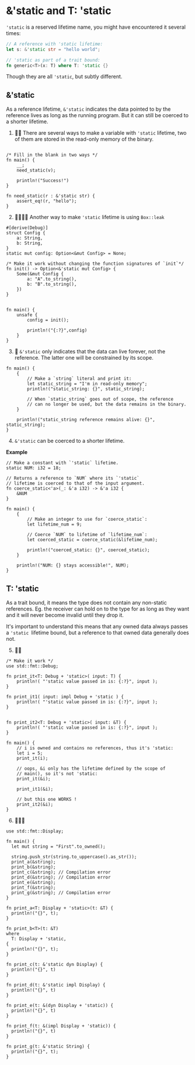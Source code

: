 # &'static and T: 'static
`'static` is a reserved lifetime name, you might have encountered it several times:
```rust
// A reference with 'static lifetime:
let s: &'static str = "hello world";

// 'static as part of a trait bound:
fn generic<T>(x: T) where T: 'static {}
```

Though they are all `'static`, but subtly different.

## &'static
As a reference lifetime, `&'static` indicates the data pointed to by the reference lives as long as the running program. But it can still be coerced to a shorter lifetime.



1. 🌟🌟 There are several ways to make a variable with `'static` lifetime, two of them are stored in the read-only memory of the binary.

```rust,editable

/* Fill in the blank in two ways */
fn main() {
    __;
    need_static(v);

    println!("Success!")
}

fn need_static(r : &'static str) {
    assert_eq!(r, "hello");
}
```

2. 🌟🌟🌟🌟 Another way to make `'static` lifetime is using `Box::leak`
```rust,editable
#[derive(Debug)]
struct Config {
    a: String,
    b: String,
}
static mut config: Option<&mut Config> = None;

/* Make it work without changing the function signatures of `init`*/
fn init() -> Option<&'static mut Config> {
    Some(&mut Config {
        a: "A".to_string(),
        b: "B".to_string(),
    })
}


fn main() {
    unsafe {
        config = init();

        println!("{:?}",config)
    }
}
```

3. 🌟 `&'static` only indicates that the data can live forever, not the reference. The latter one will be constrained by its scope.
```rust,editable
fn main() {
    {
        // Make a `string` literal and print it:
        let static_string = "I'm in read-only memory";
        println!("static_string: {}", static_string);

        // When `static_string` goes out of scope, the reference
        // can no longer be used, but the data remains in the binary.
    }

    println!("static_string reference remains alive: {}", static_string);
}
```

4. `&'static` can be coerced to a shorter lifetime.

**Example**
```rust,editable
// Make a constant with `'static` lifetime.
static NUM: i32 = 18;

// Returns a reference to `NUM` where its `'static`
// lifetime is coerced to that of the input argument.
fn coerce_static<'a>(_: &'a i32) -> &'a i32 {
    &NUM
}

fn main() {
    {
        // Make an integer to use for `coerce_static`:
        let lifetime_num = 9;

        // Coerce `NUM` to lifetime of `lifetime_num`:
        let coerced_static = coerce_static(&lifetime_num);

        println!("coerced_static: {}", coerced_static);
    }

    println!("NUM: {} stays accessible!", NUM);
}
```



##  T: 'static
As a trait bound, it means the type does not contain any non-static references. Eg. the receiver can hold on to the type for as long as they want and it will never become invalid until they drop it.


It's important to understand this means that any owned data always passes a `'static `lifetime bound, but a reference to that owned data generally does not.


5. 🌟🌟
```rust,editable
/* Make it work */
use std::fmt::Debug;

fn print_it<T: Debug + 'static>( input: T) {
    println!( "'static value passed in is: {:?}", input );
}

fn print_it1( input: impl Debug + 'static ) {
    println!( "'static value passed in is: {:?}", input );
}


fn print_it2<T: Debug + 'static>( input: &T) {
    println!( "'static value passed in is: {:?}", input );
}

fn main() {
    // i is owned and contains no references, thus it's 'static:
    let i = 5;
    print_it(i);

    // oops, &i only has the lifetime defined by the scope of
    // main(), so it's not 'static:
    print_it(&i);

    print_it1(&i);

    // but this one WORKS !
    print_it2(&i);
}
```


6. 🌟🌟🌟
```rust,editable
use std::fmt::Display;

fn main() {
  let mut string = "First".to_owned();

  string.push_str(string.to_uppercase().as_str());
  print_a(&string);
  print_b(&string);
  print_c(&string); // Compilation error
  print_d(&string); // Compilation error
  print_e(&string);
  print_f(&string);
  print_g(&string); // Compilation error
}

fn print_a<T: Display + 'static>(t: &T) {
  println!("{}", t);
}

fn print_b<T>(t: &T)
where
  T: Display + 'static,
{
  println!("{}", t);
}

fn print_c(t: &'static dyn Display) {
  println!("{}", t)
}

fn print_d(t: &'static impl Display) {
  println!("{}", t)
}

fn print_e(t: &(dyn Display + 'static)) {
  println!("{}", t)
}

fn print_f(t: &(impl Display + 'static)) {
  println!("{}", t)
}

fn print_g(t: &'static String) {
  println!("{}", t);
}
```
